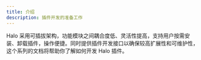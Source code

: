 ```yaml
---
title: 介绍
description: 插件开发的准备工作
---
```


Halo 采用可插拔架构，功能模块之间耦合度低、灵活性提高，支持用户按需安装、卸载插件，操作便捷。同时提供插件开发接口以确保较高扩展性和可维护性，这个系列的文档将帮助你了解如何开发 Halo 插件。

